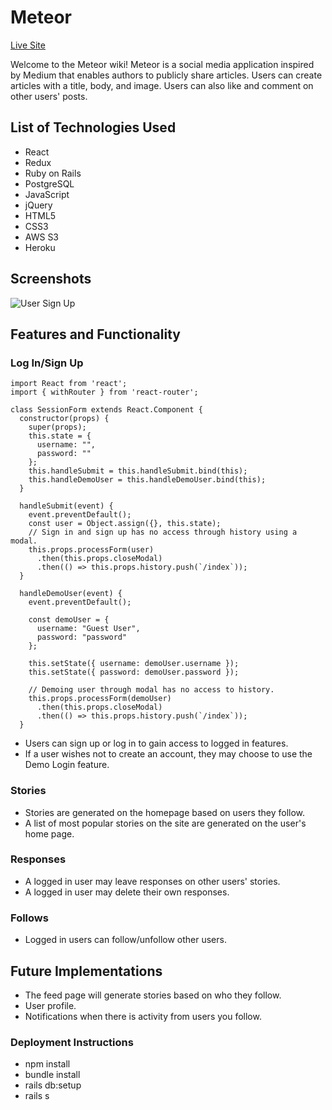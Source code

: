 # Meteor
[Live Site](https://meteor-fsp.herokuapp.com/#/)

Welcome to the Meteor wiki! Meteor is a social media application inspired by Medium that enables authors to publicly share articles. Users can create articles with a title, body, and image. Users can also like and comment on other users' posts.

## List of Technologies Used
* React
* Redux
* Ruby on Rails
* PostgreSQL
* JavaScript
* jQuery
* HTML5
* CSS3
* AWS S3
* Heroku

## Screenshots
![User Sign Up](https://user-images.githubusercontent.com/7242067/61167686-2966ef80-a4f7-11e9-983f-61f191bd00f8.png)

## Features and Functionality
### Log In/Sign Up
```
import React from 'react';
import { withRouter } from 'react-router';

class SessionForm extends React.Component {
  constructor(props) {
    super(props);
    this.state = {
      username: "",
      password: ""
    };
    this.handleSubmit = this.handleSubmit.bind(this);
    this.handleDemoUser = this.handleDemoUser.bind(this);
  }

  handleSubmit(event) {
    event.preventDefault();
    const user = Object.assign({}, this.state);
    // Sign in and sign up has no access through history using a modal.
    this.props.processForm(user)
      .then(this.props.closeModal)
      .then(() => this.props.history.push(`/index`));
  }

  handleDemoUser(event) {
    event.preventDefault();

    const demoUser = {
      username: "Guest User",
      password: "password"
    };

    this.setState({ username: demoUser.username });
    this.setState({ password: demoUser.password });

    // Demoing user through modal has no access to history.
    this.props.processForm(demoUser)
      .then(this.props.closeModal)
      .then(() => this.props.history.push(`/index`));
  }
```
* Users can sign up or log in to gain access to logged in features. 
* If a user wishes not to create an account, they may choose to use the Demo Login feature.

### Stories
* Stories are generated on the homepage based on users they follow.
* A list of most popular stories on the site are generated on the user's home page.

### Responses
* A logged in user may leave responses on other users' stories.
* A logged in user may delete their own responses.

### Follows
* Logged in users can follow/unfollow other users.

## Future Implementations
* The feed page will generate stories based on who they follow.
* User profile.
* Notifications when there is activity from users you follow.

### Deployment Instructions
* npm install
* bundle install
* rails db:setup
* rails s
